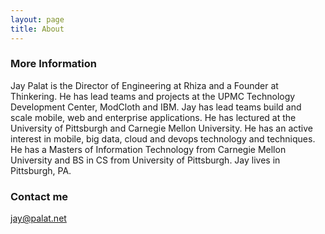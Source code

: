 ```yaml
---
layout: page
title: About
---
```


### More Information

Jay Palat is the Director of Engineering at Rhiza and a Founder at Thinkering.  He has lead teams and projects at the UPMC Technology Development Center, ModCloth and IBM. Jay has lead teams build and scale mobile, web and enterprise applications. He has lectured at the University of Pittsburgh and Carnegie Mellon University.  He has an active interest in mobile, big data, cloud and devops technology and techniques. He has a Masters of Information Technology from Carnegie Mellon University and BS in CS from University of Pittsburgh. Jay lives in Pittsburgh, PA.

### Contact me

[jay@palat.net](mailto:jay@palat.net)
